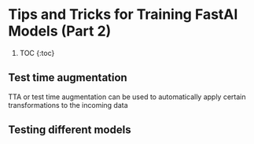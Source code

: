 # Tips and Tricks for Training FastAI Models (Part 2)

1. TOC
{:toc}

## Test time augmentation
TTA or test time augmentation can be used to automatically apply certain transformations to the incoming data 

## Testing different models
